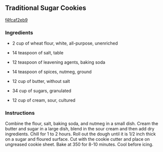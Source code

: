 ## Traditional Sugar Cookies

[f4fcaf2eb9](http://www.food.com/recipe/traditional-sugar-cookies-332441)

### Ingredients

 - 2 cup of wheat flour, white, all-purpose, unenriched

 - 14 teaspoon of salt, table

 - 12 teaspoon of leavening agents, baking soda

 - 14 teaspoon of spices, nutmeg, ground

 - 12 cup of butter, without salt

 - 34 cup of sugars, granulated

 - 12 cup of cream, sour, cultured

### Instructions

Combine the flour, salt, baking soda, and nutmeg in a small dish. Cream the butter and sugar in a large dish, blend in the sour cream and then add dry ingredients. Chill for 1 to 2 hours. Roll out the dough until it is 1/2 inch thick on a sugar and floured surface. Cut with the cookie cutter and place on ungreased cookie sheet. Bake at 350 for 8-10 minutes. Cool before icing.